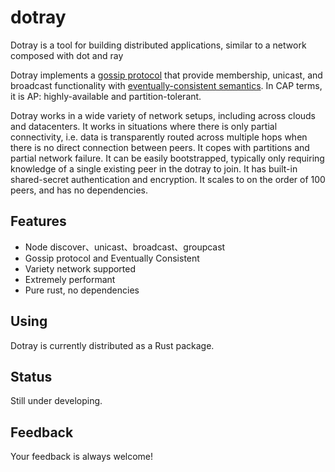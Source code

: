 # dotray

Dotray is a tool for building distributed applications, similar to a network composed with dot and ray 

Dotray implements a [gossip protocol](https://en.wikipedia.org/wiki/Gossip_protocol)
that provide membership, unicast, and broadcast functionality
with [eventually-consistent semantics](https://en.wikipedia.org/wiki/Eventual_consistency).
In CAP terms, it is AP: highly-available and partition-tolerant.

Dotray works in a wide variety of network setups, including across clouds and datacenters.
It works in situations where there is only partial connectivity,
 i.e. data is transparently routed across multiple hops when there is no direct connection between peers.
It copes with partitions and partial network failure.
It can be easily bootstrapped, typically only requiring knowledge of a single existing peer in the dotray to join.
It has built-in shared-secret authentication and encryption.
It scales to on the order of 100 peers, and has no dependencies.

## Features
- Node discover、unicast、broadcast、groupcast
- Gossip protocol and Eventually Consistent
- Variety network supported
- Extremely performant
- Pure rust, no dependencies

## Using
Dotray is currently distributed as a Rust package.


## Status
Still under developing.

## Feedback
Your feedback is always welcome!

